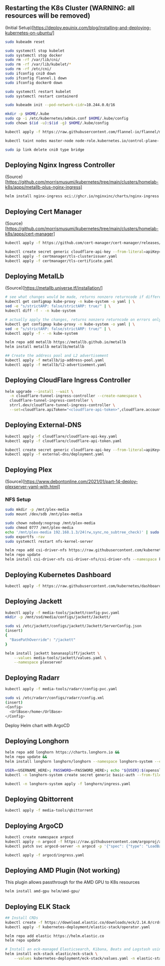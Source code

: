 ## Restarting the K8s Cluster (WARNING: all resources will be removed)

(Initial Setup)[https://deploy.equinix.com/blog/installing-and-deploying-kubernetes-on-ubuntu/]

```sh
sudo kubeadm reset

sudo systemctl stop kubelet
sudo systemctl stop docker
sudo rm -rf /var/lib/cni/
sudo rm -rf /var/lib/kubelet/*
sudo rm -rf /etc/cni/
sudo ifconfig cni0 down
sudo ifconfig flannel.1 down
sudo ifconfig docker0 down

sudo systemctl restart kubelet
sudo systemctl restart containerd

sudo kubeadm init --pod-network-cidr=10.244.0.0/16

mkdir -p $HOME/.kube
sudo cp -i /etc/kubernetes/admin.conf $HOME/.kube/config
sudo chown $(id -u):$(id -g) $HOME/.kube/config

kubectl apply -f https://raw.githubusercontent.com/flannel-io/flannel/master/Documentation/kube-flannel.yml

kubectl taint nodes master-node node-role.kubernetes.io/control-plane-

sudo ip link delete cni0 type bridge
```

## Deploying Nginx Ingress Controller

(Source)[https://github.com/morrismusumi/kubernetes/tree/main/clusters/homelab-k8s/apps/metallb-plus-nginx-ingress]

```sh
helm install nginx-ingress oci://ghcr.io/nginxinc/charts/nginx-ingress --version 1.0.2
```

## Deploying Cert Manager

(Source)[https://github.com/morrismusumi/kubernetes/tree/main/clusters/homelab-k8s/apps/cert-manager]

```sh
kubectl apply -f https://github.com/cert-manager/cert-manager/releases/download/v1.12.0/cert-manager.yaml

kubectl create secret generic cloudflare-api-key --from-literal=apiKey=YOUR_API_KEY --from-literal=email=YOUR_CLOUDFLARE_EMAIL --from-literal=apiToken=YOUR_API_TOKEN
kubectl apply -f certmanager/tls-clusterissuer.yaml
kubectl apply -f certmanager/tls-certificate.yaml
```

## Deploying MetalLb

(Source)[https://metallb.universe.tf/installation/]

```sh
# see what changes would be made, returns nonzero returncode if different
kubectl get configmap kube-proxy -n kube-system -o yaml | \
sed -e "s/strictARP: false/strictARP: true/" | \
kubectl diff -f - -n kube-system

# actually apply the changes, returns nonzero returncode on errors only
kubectl get configmap kube-proxy -n kube-system -o yaml | \
sed -e "s/strictARP: false/strictARP: true/" | \
kubectl apply -f - -n kube-system

helm repo add metallb https://metallb.github.io/metallb
helm install metallb metallb/metallb

## Create the address pool and L2 advertisement
kubectl apply -f metallb/ip-address-pool.yaml
kubectl apply -f metallb/l2-advertisement.yaml
```

## Deploying CloudFlare Ingress Controller

```sh
helm upgrade --install --wait \
  -n cloudflare-tunnel-ingress-controller --create-namespace \
  cloudflare-tunnel-ingress-controller \
  strrl.dev/cloudflare-tunnel-ingress-controller \
  --set=cloudflare.apiToken="<cloudflare-api-token>",cloudflare.accountId="<cloudflare-account-id>",cloudflare.tunnelName="<your-favorite-tunnel-name>"
```

## Deploying External-DNS

```sh
kubectl apply -f cloudflare/cloudflare-api-key.yaml
kubectl apply -f cloudflare/cloudflare-api-token.yaml

kubectl create secret generic cloudflare-api-key --from-literal=apiKey=YOUR_API_KEY --from-literal=email=YOUR_CLOUDFLARE_EMAIL --from-literal=apiToken=YOUR_API_TOKEN
kubectl apply -f external-dns/deployment.yaml
```

## Deploying Plex

(Source)[https://www.debontonline.com/2021/01/part-14-deploy-plexserver-yaml-with.html]

### NFS Setup

```sh
sudo mkdir -p /mnt/plex-media
sudo mount /dev/sdb /mnt/plex-media

sudo chown nobody:nogroup /mnt/plex-media
sudo chmod 0777 /mnt/plex-media
echo '/mnt/plex-media 192.168.1.3/24(rw,sync,no_subtree_check)' | sudo tee /etc/exports
sudo exportfs -rav
sudo systemctl restart nfs-kernel-server

helm repo add csi-driver-nfs https://raw.githubusercontent.com/kubernetes-csi/csi-driver-nfs/master/charts
helm repo update
helm install csi-driver-nfs csi-driver-nfs/csi-driver-nfs --namespace kube-system --set kubeletDir=/var/lib/kubelet
```

## Deploying Kubernetes Dashboard

```sh
kubectl apply -f https://raw.githubusercontent.com/kubernetes/dashboard/v2.7.0/aio/deploy/recommended.yaml
```

## Deploying Jackett

```sh
kubectl apply -f media-tools/jackett/config-pvc.yaml
mkdir -p /mnt/ssd/media/configs/jackett/Jackett/

sudo vi /etc/jackett/configs/jackett/Jackett/ServerConfig.json
(insert)
{
  "BasePathOverride": "/jackett"
}

helm install jackett bananaspliff/jackett \
    --values media-tools/jackett/values.yaml \
    --namespace plexserver
```

## Deploying Radarr

```sh
kubectl apply -f media-tools/radarr/config-pvc.yaml

sudo vi /etc/radarr/configs/radarr/config.xml
(insert)
<Config>
  <UrlBase>/home</UrlBase>
</Config>
```

Deploy Helm chart with ArgoCD

## Deploying Longhorn

```sh
helm repo add longhorn https://charts.longhorn.io &&
helm repo update &&
helm install longhorn longhorn/longhorn --namespace longhorn-system --create-namespace -f longhorn/values.yaml

USER=<USERNAME_HERE>; PASSWORD=<PASSWORD_HERE>; echo "${USER}:$(openssl passwd -stdin -apr1 <<< ${PASSWORD})" >> auth
kubectl -n longhorn-system create secret generic basic-auth --from-file=auth

kubectl -n longhorn-system apply -f longhorn/ingress.yaml
```

## Deploying Qbittorrent

```sh
kubectl apply -f media-tools/qbittorrent
```

## Deploying ArgoCD

```sh
kubectl create namespace argocd
kubectl apply -n argocd -f https://raw.githubusercontent.com/argoproj/argo-cd/stable/manifests/install.yaml
kubectl patch svc argocd-server -n argocd -p '{"spec": {"type": "LoadBalancer"}}'

kubectl apply -f argocd/ingress.yaml

```

## Deploying AMD Plugin (Not working)

This plugin allows passthrough for the AMD GPU to K8s resources

```sh
helm install amd-gpu helm/amd-gpu/
```

## Deploying ELK Stack

```sh
## Install CRDs
kubectl create -f https://download.elastic.co/downloads/eck/2.14.0/crds.yaml
kubectl apply -f kubernetes-deployment/elastic-stack/operator.yaml

helm repo add elastic https://helm.elastic.co
helm repo update

# Install an eck-managed Elasticsearch, Kibana, Beats and Logstash using custom values.
helm install eck-stack elastic/eck-stack \
    --values kubernetes-deployment/eck-stack/values.yaml -n elastic-stack
```
